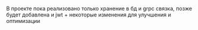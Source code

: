 В проекте пока реализовано только хранение в бд и grpc связка, позже будет добавлена и jwt + некоторые изменения для улучшения и оптимизации
